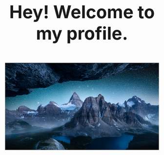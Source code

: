 <div align='center'><font size='12'><big><b>Hey! Welcome to my profile.</b></big></font></div>

<br><br/>

![text](https://github.com/wanghs008/wanghs008/blob/main/whs_1.jpg)

<!---
wanghs008/wanghs008 is a ✨ special ✨ repository because its `README.md` (this file) appears on your GitHub profile.
You can click the Preview link to take a look at your changes.
--->

